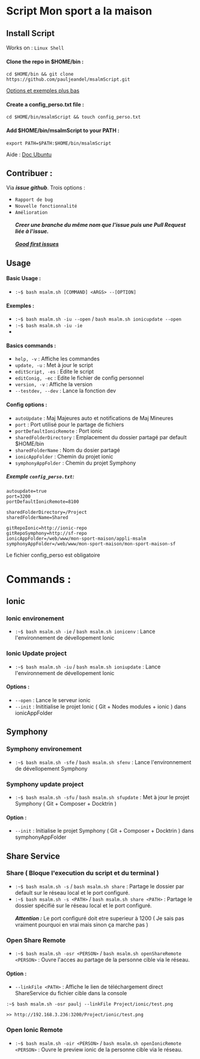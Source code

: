 # Script Mon sport a la maison

## Install Script
Works on : `Linux Shell`
#### Clone the repo in $HOME/bin :
```
cd $HOME/bin && git clone https://github.com/pauljeandel/msalmScript.git
```
[Options et exemples plus bas](#config)
#### Create a config_perso.txt file :
```
cd $HOME/bin/msalmScript && touch config_perso.txt
```
#### Add $HOME/bin/msalmScript to your PATH :
```
export PATH=$PATH:$HOME/bin/msalmScript
```
Aide : <a href=https://doc.ubuntu-fr.org/tutoriel/script_shell>Doc Ubuntu</a>
## Contribuer :
 Via ***issue github***. Trois options :
 - `Rapport de bug`
 - `Nouvelle fonctionnalité`
 - `Amélioration`
</br></br>***Creer une branche du même nom que l'issue puis une Pull Request liée à l'issue.***</br></br>
<a href=https://github.com/pauljeandel/msalmScript/contribute>***Good first issues***</a>
## Usage
#### Basic Usage :
- `:~$ bash msalm.sh [COMMAND] <ARGS> --[OPTION]`
#### Exemples :
- `:~$ bash msalm.sh -iu --open` / `bash msalm.sh ionicupdate --open`
- `:~$ bash msalm.sh -iu -ie`
-
#### Basics commands :
- `help, -v` :             Affiche les commandes
- `update, -u` :               Met à jour le script
- `editScript, -es` :      Edite le script
- `editConig, -ec` :       Edite le fichier de config personnel
- `version, -v` :          Affiche la version
- `--testdev, --dev` :     Lance la fonction dev
<a name="config"></a>
#### Config options :
- `autoUpdate` : Maj Majeures auto et notifications de Maj Mineures
- `port` : Port utilisé pour le partage de fichiers
- `portDefaultIonicRemote` :              Port ionic
- `sharedFolderDirectory` :      Emplacement du dossier partagé par default $HOME/bin<PATH>
- `sharedFolderName` :       Nom du dosier partagé
- `ionicAppFolder` :          Chemin du projet ionic
- `symphonyAppFolder` :     Chemin du projet Symphony
##### Exemple `config_perso.txt`:

```
autoupdate=true
port=3200
portDefaultIonicRemote=8100

sharedFolderDirectory=/Project
sharedFolderName=Shared

gitRepoIonic=http://ionic-repo
gitRepoSymphony=http://sf-repo
ionicAppFolder=/web/www/mon-sport-maison/appli-msalm
symphonyAppFolder=/web/www/mon-sport-maison/mon-sport-maison-sf

```
Le fichier config_perso est obligatoire
# Commands :
## Ionic

### Ionic environement

- `:~$ bash msalm.sh -ie` / `bash msalm.sh ionicenv` : Lance l'environnement de dévellopement Ionic

### Ionic Update project

- `:~$ bash msalm.sh -iu` / `bash msalm.sh ioniupdate` : Lance l'environnement de dévellopement Ionic
#### Options :
- `--open` : Lance le serveur ionic
- `--init` : Inititialise le projet Ionic ( Git + Nodes modules + ionic ) dans ionicAppFolder

## Symphony

### Symphony environement

- `:~$ bash msalm.sh -sfe` / `bash msalm.sh sfenv` : Lance l'environnement de dévellopement Symphony

### Symphony update project

- `:~$ bash msalm.sh -sfu` / `bash msalm.sh sfupdate` : Met à jour le projet Symphony ( Git + Composer + Docktrin )
#### Option :
- `--init` :  Initialise le projet Symphony ( Git + Composer + Docktrin ) dans symphonyAppFolder

## Share Service

### Share ( Bloque l'execution du script et du terminal )
- `:~$ bash msalm.sh -s` / `bash msalm.sh share` : Partage le dossier par default sur le réseau local et le port configuré.</br>
- `:~$ bash msalm.sh -s <PATH>` / `bash msalm.sh share <PATH>` : Partage le dossier spécifié sur le réseau local et le port configuré.
</br></br>***Attention :*** Le port configuré doit etre superieur à 1200 ( Je sais pas vraiment pourquoi en vrai mais sinon ça marche pas )
### Open Share Remote
- `:~$ bash msalm.sh -osr <PERSON>` / `bash msalm.sh openShareRemote <PERSON>` : Ouvre l'acces au partage de la personne cible via le réseau.
#### Option :
- `--linkFile <PATH>` :  Affiche le lien de téléchargement direct ShareService du fichier cible dans la console
```
:~$ bash msalm.sh -osr paulj --linkFile Project/ionic/test.png

>> http://192.168.3.236:3200/Project/ionic/test.png
```
### Open Ionic Remote
- `:~$ bash msalm.sh -oir <PERSON>` / `bash msalm.sh openIonicRemote <PERSON>` : Ouvre le preview ionic de la personne cible via le réseau.


